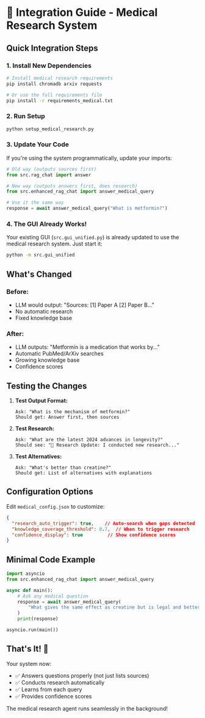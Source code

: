 # 🔧 Integration Guide - Medical Research System

## Quick Integration Steps

### 1. Install New Dependencies
```bash
# Install medical research requirements
pip install chromadb arxiv requests

# Or use the full requirements file
pip install -r requirements_medical.txt
```

### 2. Run Setup
```bash
python setup_medical_research.py
```

### 3. Update Your Code

If you're using the system programmatically, update your imports:

```python
# Old way (outputs sources first)
from src.rag_chat import answer

# New way (outputs answers first, does research)
from src.enhanced_rag_chat import answer_medical_query

# Use it the same way
response = await answer_medical_query("What is metformin?")
```

### 4. The GUI Already Works!

Your existing GUI (`src.gui_unified.py`) is already updated to use the medical research system. Just start it:

```bash
python -m src.gui_unified
```

## What's Changed

### Before:
- LLM would output: "Sources: [1] Paper A [2] Paper B..."
- No automatic research
- Fixed knowledge base

### After:
- LLM outputs: "Metformin is a medication that works by..."
- Automatic PubMed/ArXiv searches
- Growing knowledge base
- Confidence scores

## Testing the Changes

1. **Test Output Format:**
   ```
   Ask: "What is the mechanism of metformin?"
   Should get: Answer first, then sources
   ```

2. **Test Research:**
   ```
   Ask: "What are the latest 2024 advances in longevity?"
   Should see: "🔬 Research Update: I conducted new research..."
   ```

3. **Test Alternatives:**
   ```
   Ask: "What's better than creatine?"
   Should get: List of alternatives with explanations
   ```

## Configuration Options

Edit `medical_config.json` to customize:

```json
{
  "research_auto_trigger": true,    // Auto-search when gaps detected
  "knowledge_coverage_threshold": 0.7,  // When to trigger research
  "confidence_display": true         // Show confidence scores
}
```

## Minimal Code Example

```python
import asyncio
from src.enhanced_rag_chat import answer_medical_query

async def main():
    # Ask any medical question
    response = await answer_medical_query(
        "What gives the same effect as creatine but is legal and better?"
    )
    print(response)

asyncio.run(main())
```

## That's It! 🎉

Your system now:
- ✅ Answers questions properly (not just lists sources)
- ✅ Conducts research automatically
- ✅ Learns from each query
- ✅ Provides confidence scores

The medical research agent runs seamlessly in the background! 